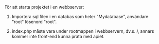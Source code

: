 För att starta projektet i en webbserver:

1. Importera sql filen i en databas som heter "Mydatabase", användare "root" lösenord "root".

2. index.php måste vara under rootmappen i webbservern, dv.s. /, annars kommer inte front-end kunna prata med apiet.
